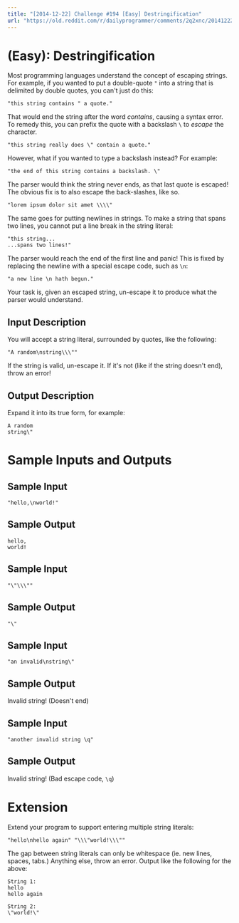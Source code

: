 ```yaml
---
title: "[2014-12-22] Challenge #194 [Easy] Destringification"
url: "https://old.reddit.com/r/dailyprogrammer/comments/2q2xnc/20141222_challenge_194_easy_destringification/"
---
```


# [](#EasyIcon) **(Easy)**: Destringification

Most programming languages understand the concept of escaping strings. For example, if you wanted to put a double-quote `"` into a string that is delimited by double quotes, you can't just do this:

    "this string contains " a quote."

That would end the string after the word *contains*, causing a syntax error. To remedy this, you can prefix the quote with a backslash `\` to *escape* the character.

    "this string really does \" contain a quote."

However, what if you wanted to type a backslash instead? For example:

    "the end of this string contains a backslash. \"

The parser would think the string never ends, as that last quote is escaped! The obvious fix is to also escape the back-slashes, like so.

    "lorem ipsum dolor sit amet \\\\"

The same goes for putting newlines in strings. To make a string that spans two lines, you cannot put a line break in the string literal:

    "this string...
    ...spans two lines!"

The parser would reach the end of the first line and panic! This is fixed by replacing the newline with a special escape code, such as `\n`:

    "a new line \n hath begun."

Your task is, given an escaped string, un-escape it to produce what the parser would understand.

## Input Description

You will accept a string literal, surrounded by quotes, like the following:

    "A random\nstring\\\""

If the string is valid, un-escape it. If it's not (like if the string doesn't end), throw an error!

## Output Description

Expand it into its true form, for example:

    A random
    string\"

# Sample Inputs and Outputs

## Sample Input

    "hello,\nworld!"

## Sample Output

    hello,
    world!

## Sample Input

    "\"\\\""

## Sample Output

    "\"

## Sample Input

    "an invalid\nstring\"

## Sample Output

Invalid string! (Doesn't end)

## Sample Input

    "another invalid string \q"

## Sample Output

Invalid string! (Bad escape code, `\q`)

# Extension

Extend your program to support entering multiple string literals:

    "hello\nhello again" "\\\"world!\\\""

The gap between string literals can only be whitespace (ie. new lines, spaces, tabs.) Anything else, throw an error. Output like the following for the above:

    String 1:
    hello
    hello again

    String 2:
    \"world!\"